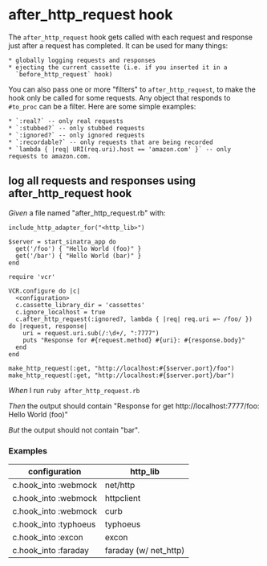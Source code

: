 # after_http_request hook

The `after_http_request` hook gets called with each request and response
  just after a request has completed. It can be used for many things:

    * globally logging requests and responses
    * ejecting the current cassette (i.e. if you inserted it in a
      `before_http_request` hook)

  You can also pass one or more "filters" to `after_http_request`, to make
  the hook only be called for some requests. Any object that responds to `#to_proc`
  can be a filter.  Here are some simple examples:

    * `:real?` -- only real requests
    * `:stubbed?` -- only stubbed requests
    * `:ignored?` -- only ignored requests
    * `:recordable?` -- only requests that are being recorded
    * `lambda { |req| URI(req.uri).host == 'amazon.com' }` -- only requests to amazon.com.

## log all requests and responses using after_http_request hook

_Given_ a file named "after_http_request.rb" with:

```
include_http_adapter_for("<http_lib>")

$server = start_sinatra_app do
  get('/foo') { "Hello World (foo)" }
  get('/bar') { "Hello World (bar)" }
end

require 'vcr'

VCR.configure do |c|
  <configuration>
  c.cassette_library_dir = 'cassettes'
  c.ignore_localhost = true
  c.after_http_request(:ignored?, lambda { |req| req.uri =~ /foo/ }) do |request, response|
    uri = request.uri.sub(/:\d+/, ":7777")
    puts "Response for #{request.method} #{uri}: #{response.body}"
  end
end

make_http_request(:get, "http://localhost:#{$server.port}/foo")
make_http_request(:get, "http://localhost:#{$server.port}/bar")
```

_When_ I run `ruby after_http_request.rb`

_Then_ the output should contain "Response for get http://localhost:7777/foo: Hello World (foo)"

_But_ the output should not contain "bar".

### Examples

| configuration         | http_lib              |
|-----------------------|-----------------------|
| c.hook_into :webmock  | net/http              |
| c.hook_into :webmock  | httpclient            |
| c.hook_into :webmock  | curb                  |
| c.hook_into :typhoeus | typhoeus              |
| c.hook_into :excon    | excon                 |
| c.hook_into :faraday  | faraday (w/ net_http) |
